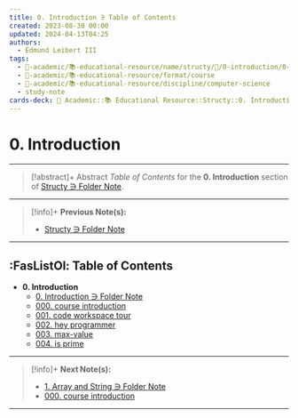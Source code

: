 ```yaml
---
title: 0. Introduction ∋ Table of Contents
created: 2023-08-30 00:00
updated: 2024-04-13T04:25
authors:
  - Edmund Leibert III
tags:
  - 🔴-academic/📚-educational-resource/name/structy/🔖/0-introduction/0-introduction-∋-table-of-contents
  - 🔴-academic/📚-educational-resource/format/course
  - 🔴-academic/📚-educational-resource/discipline/computer-science
  - study-note
cards-deck: 🔴 Academic::📚 Educational Resource::Structy::0. Introduction::0. Introduction ∋ Table of Contents
---
```


# 0. Introduction

---

> [!abstract]+ Abstract 
> _Table of Contents_ for the **0. Introduction** section of [Structy ∋ Folder Note](the-vault/src/🔴%20Academic/📚%20Educational%20resource/Structy/Structy%20∋%20Folder%20Note.md).

---

> [!info]+ 
> **Previous Note(s):**
> - [Structy ∋ Folder Note](the-vault/src/🔴%20Academic/📚%20Educational%20resource/Structy/Structy%20∋%20Folder%20Note.md)

---

## :FasListOl: Table of Contents

- **0. Introduction**
	- [0. Introduction ∋ Folder Note](the-vault/src/🔴%20Academic/📚%20Educational%20resource/Structy/0.%20Introduction/0.%20Introduction%20∋%20Folder%20Note.md)
	- [000. course introduction](the-vault/src/🔴%20Academic/📚%20Educational%20resource/Structy/0.%20Introduction/000.%20course%20introduction.md)
	- [001. code workspace tour](the-vault/src/🔴%20Academic/📚%20Educational%20resource/Structy/0.%20Introduction/001.%20code%20workspace%20tour.md)
	- [002. hey programmer](the-vault/src/🔴%20Academic/📚%20Educational%20resource/Structy/0.%20Introduction/002.%20hey%20programmer.md)
	- [003. max-value](the-vault/src/🔴%20Academic/📚%20Educational%20resource/Structy/0.%20Introduction/003.%20max-value.md)
	- [004. is prime](the-vault/src/🔴%20Academic/📚%20Educational%20resource/Structy/0.%20Introduction/004.%20is%20prime.md)

---

> [!info]+ 
> **Next Note(s):**
> - [1. Array and String ∋ Folder Note](the-vault/src/🔴%20Academic/📚%20Educational%20resource/Structy/1.%20Array%20and%20String/1.%20Array%20and%20String%20∋%20Folder%20Note.md)
> - [000. course introduction](the-vault/src/🔴%20Academic/📚%20Educational%20resource/Structy/0.%20Introduction/000.%20course%20introduction.md)
---
